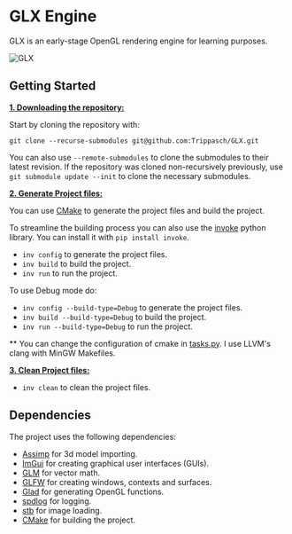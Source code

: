 # GLX Engine
GLX is an early-stage OpenGL rendering engine for learning purposes.

![GLX](https://i.imgur.com/aNkFiN3.png)

## Getting Started
<ins>**1. Downloading the repository:**</ins>

Start by cloning the repository with:
```
git clone --recurse-submodules git@github.com:Trippasch/GLX.git
```
You can also use ```--remote-submodules``` to clone the submodules to their latest revision.
If the repository was cloned non-recursively previously, use ```git submodule update --init``` to clone the necessary submodules.

<ins>**2. Generate Project files:**</ins>

You can use [CMake](https://cmake.org/) to generate the project files and build the project.

To streamline the building process you can also use the [invoke](https://www.pyinvoke.org/) python library. You can install it with ```pip install invoke```.

* ```inv config``` to generate the project files.
* ```inv build``` to build the project.
* ```inv run``` to run the project.

To use Debug mode do:
* ```inv config --build-type=Debug``` to generate the project files.
* ```inv build --build-type=Debug``` to build the project.
* ```inv run --build-type=Debug``` to run the project.

** You can change the configuration of cmake in [tasks.py](https://github.com/Trippasch/GLX/blob/main/tasks.py).
I use LLVM's clang with MinGW Makefiles.

<ins>**3. Clean Project files:**</ins>
* ```inv clean``` to clean the project files.

## Dependencies
The project uses the following dependencies:
  * [Assimp](https://github.com/assimp/assimp) for 3d model importing.
  * [ImGui](https://github.com/ocornut/imgui) for creating graphical user interfaces (GUIs).
  * [GLM](https://github.com/g-truc/glm) for vector math.
  * [GLFW](https://www.glfw.org/) for creating windows, contexts and surfaces.
  * [Glad](https://glad.dav1d.de/) for generating OpenGL functions.
  * [spdlog](https://github.com/gabime/spdlog) for logging.
  * [stb](https://github.com/nothings/stb) for image loading.
  * [CMake](https://cmake.org/) for building the project.
